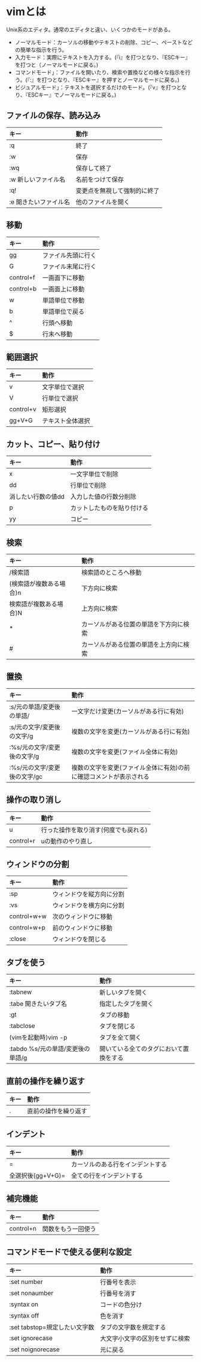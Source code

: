 # vimとは
Unix系のエディタ。通常のエディタと違い、いくつかのモードがある。<br>
- ノーマルモード：カーソルの移動やテキストの削除、コピー、ペーストなどの簡単な指示を行う。
- 入力モード：実際にテキストを入力する。(『i』を打つとなり、『ESCキー』を打つと（ノーマルモードに戻る。)
- コマンドモード」：ファイルを開いたり、検索や置換などの様々な指示を行う。(『:』を打つとなり、『ESCキー』を押すとノーマルモードに戻る。)
- ビジュアルモード」：テキストを選択するだけのモード。(『v』を打つとなり、『ESCキー』でノーマルモードに戻る。)



## ファイルの保存、読み込み
| キー       |動作|
|:-----------------|:------------------|
|:q             |終了|
|:w           |保存|
|:wq             |保存して終了| 
|:w 新しいファイル名               |名前をつけて保存| 
|:q!             |変更点を無視して強制的に終了|
|:e 開きたいファイル名          |他のファイルを開く|

## 移動
| キー       |動作|
|:-----------------|:------------------|
|gg|ファイル先頭に行く|
|G|ファイル末尾に行く|
|control+f|一画面下に移動|
|control+b|一画面上に移動|
|w|単語単位で移動|
|b|単語単位で戻る|
|^|行頭へ移動|
|$|行末へ移動|


## 範囲選択
| キー       |動作|
|:-----------------|:------------------|
|v|文字単位で選択|
|V|行単位で選択|
|control+v|矩形選択|
|gg+V+G|テキスト全体選択|


## カット、コピー、貼り付け
| キー       |動作|
|:-----------------|:------------------|
|x|一文字単位で削除|
|dd|行単位で削除|
|消したい行数の値dd|入力した値の行数分削除|
|p|カットしたものを貼り付ける|
|yy|コピー|

## 検索
| キー       |動作|
|:-----------------|:------------------|
|/検索語|検索語のところへ移動|
|(検索語が複数ある場合)n|下方向に検索|
|検索語が複数ある場合)N|上方向に検索|
|*|カーソルがある位置の単語を下方向に検索|
|#|カーソルがある位置の単語を上方向に検索|


## 置換
| キー       |動作|
|:-----------------|:------------------|
|:s/元の単語/変更後の単語/|一文字だけ変更(カーソルがある行に有効)|
|:s/元の文字/変更後の文字/g|複数の文字を変更(カーソルがある行に有効)|
|:%s/元の文字/変更後の文字/g|複数の文字を変更(ファイル全体に有効)|
|:%s/元の文字/変更後の文字/gc|複数の文字を変更(ファイル全体に有効)の前に確認コメントが表示される|


## 操作の取り消し
| キー       |動作|
|:-----------------|:------------------|
|u|行った操作を取り消す(何度でも戻れる)|
|control+r|uの動作のやり直し|

## ウィンドウの分割
| キー       |動作|
|:-----------------|:------------------|
|:sp|ウィンドウを縦方向に分割|
|:vs|ウィンドウを横方向に分割|
|control+w+w|次のウィンドウに移動|
|control+w+p|前のウィンドウに移動|
|:close|ウィンドウを閉じる|

## タブを使う
| キー       |動作|
|:-----------------|:------------------|
|:tabnew|新しいタブを開く|
|:tabe 開きたいタブ名|指定したタブを開く|
|:gt|タブの移動|
|:tabclose|タブを閉じる|
|(vimを起動時)vim -p|タブを全て開く|
|:tabdo %s/元の単語/変更後の単語/g|開いている全てのタグにおいて置換をする|

## 直前の操作を繰り返す
| キー       |動作|
|:-----------------|:------------------|
|.|直前の操作を繰り返す|

## インデント
| キー       |動作|
|:-----------------|:------------------|
|=|カーソルのある行をインデントする|
|全選択後(gg+V+G)=|全ての行をインデントする|

## 補完機能
| キー       |動作|
|:-----------------|:------------------|
|control+n|関数をもう一回使う|

## コマンドモードで使える便利な設定
| キー       |動作|
|:-----------------|:------------------|
|:set number|行番号を表示|
|:set nonaumber|行番号を消す|
|:syntax on|コードの色分け|
|:syntax off|色を消す|
|:set tabstop=規定したい文字数|タブの文字数を規定する|
|:set ignorecase|大文字小文字の区別をせずに検索|
|:set noignorecase|元に戻る|
